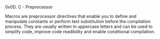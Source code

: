 0x0D. C - Preprocessor

Macros are preprocessor directives that enable you to define and manipulate constants or perform text substitution before the compilation process. They are usually written in uppercase letters and can be used to simplify code, improve code readibility and enable conditional compilation.

